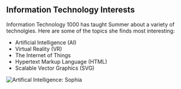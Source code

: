 ## Information Technology Interests

Information Technology 1000 has taught Summer about a variety of technolgies. Here are some of the topics she finds most interesting:
* Artificial Intelligence (AI)
* Virtual Reality (VR)
* The Internet of Things
* Hypertext Markup Language (HTML)
* Scalable Vector Graphics (SVG)

![Artifical Intelligence: Sophia](https://www.google.com/url?sa=i&url=https%3A%2F%2Ftheconversation.com%2Fan-ai-professor-explains-three-concerns-about-granting-citizenship-to-robot-sophia-86479&psig=AOvVaw0cGzaIHVgRQLzDWLzHGeA9&ust=1607719522101000&source=images&cd=vfe&ved=0CAIQjRxqFwoTCODq0IikxO0CFQAAAAAdAAAAABAD.jpeg)
